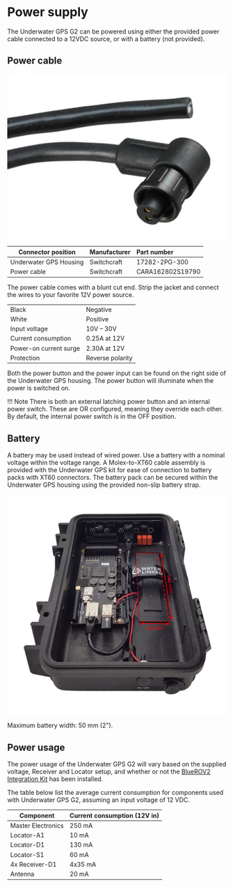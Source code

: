 # Power supply

The Underwater GPS G2 can be powered using either the provided power cable connected to a 12VDC source, or with a battery (not provided).

## Power cable

![power_cable](../img/Micro-Con-X.png)

| Connector position | Manufacturer | Part number |
| ------------------ | :----------- | :---------- |
| Underwater GPS Housing | Switchcraft | 17282-2PG-300 |
| Power cable | Switchcraft | CARA162802S19790 |

The power cable comes with a blunt cut end. Strip the jacket and connect the wires to your favorite 12V power source.

|                        |                  |
| ---------------------- | :--------------- |
| Black                  | Negative         |
| White                  | Positive         |
| Input voltage          | 10V – 30V        |
| Current consumption    | 0.25A at 12V     |
| Power-on current surge | 2.30A at 12V     |
| Protection             | Reverse polarity |

Both the power button and the power input can be found on the right side of the Underwater GPS housing.
The power button will illuminate when the power is switched on.

!!! Note
	There is both an external latching power button and an internal power switch. These are OR configured, meaning they override each other. By default, the internal power switch is in the OFF position.

## Battery

A battery may be used instead of wired power. Use a battery with a nominal voltage within the voltage range. A Molex-to-XT60 cable assembly is provided with the Underwater GPS kit for ease of connection to battery packs with XT60 connectors.
The battery pack can be secured within the Underwater GPS housing using the provided non-slip battery strap.

![topside_battery_tray_dimensions](../img/topside_battery_tray_dimensions.png)

Maximum battery width: 50 mm (2"). 

## Power usage

The power usage of the Underwater GPS G2 will vary based on the supplied voltage, Receiver and Locator setup, and whether or not the [BlueROV2 Integration Kit](https://waterlinked.com/product/bluerov2-integration-kit/) has been installed.

The table below list the average current consumption for components used with Underwater GPS G2, assuming an input voltage of 12 VDC.

| Component          | Current consumption (12V in) |
| ------------------ | :--------------------------- |
| Master Electronics | 250 mA                       |
| Locator-A1         | 10 mA                        |
| Locator-D1         | 130 mA                       |
| Locator-S1         | 60 mA                        |
| 4x Receiver-D1     | 4x35 mA                      |
| Antenna            | 20 mA                        |